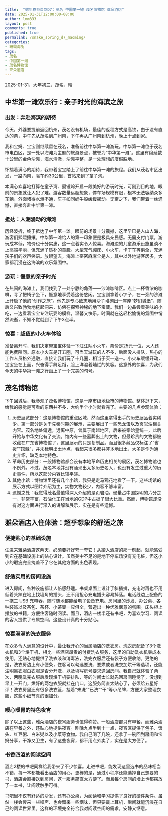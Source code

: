 ```yaml
---
title:  "蛇年春节自驾D7：茂名 中国第一摊 茂名博物馆 亚朵酒店"
date: 2025-01-31T12:00:00+08:00
author: lmm333
layout: post
comments: true
published: true
permalink: /snake_spring_d7_maoming/
categories:
- 珊瑚海兔
tags:
- 茂名
- 中国第一滩
- 茂名博物馆
- 亚朵酒店
---
```

2025-01-31，大年初三，茂名，晴

## 中华第一滩欢乐行：亲子时光的海滨之旅

### 出发：奔赴海滨的期待
今天，外婆要提前返回杭州，茂名没有机场，最佳的返程方式是高铁，由于没有直达的票，中午先从茂名到广州南，下午再从广州南到杭州，晚上十点到家。
<!--more-->
我和宝妈、宝宝则继续留在茂名，准备前往中华第一滩游玩。中华第一滩位于茂名市电白区，是一处以海滩为主题的旅游景点，被誉为“中华第一滩”。这里有绵延数十公里的金色沙滩，海水清澈，沙滩平整，是一处理想的度假胜地。

怀揣着满心的期待，我带着宝宝踏上了前往中华第一滩的旅程。我们从茂名市区出发，一路向南，驱车约30公里，首站来到了童子湾。

本满心欢喜地打算在童子湾、晏镜岭开启一段美好的游玩时光，可刚到目的地，眼前的景象就让人犯了难。游客数量远超想象，停车场规模有限，根本无法容纳众多车辆，外面堵得水泄不通，车子如同蜗牛般缓缓挪动。无奈之下，我们带着一丝遗憾，直接奔赴中华第一滩。

### 抵达：人潮涌动的海滩
历经波折，终于抵达了中华第一滩。眼前的场景十分震撼，这里早已是人山人海，游客们熙熙攘攘。中华第一滩给人的第一印象便是极具亲民感。无需支付门票，游玩成本低，物价也十分实惠，这一点着实令人惊喜。海滩边的儿童游乐设施虽谈不上高端华丽，但充满了质朴的童趣。大型充气蹦床、小火车、卡丁车等俱全，充满孩子们的欢声笑语。放眼望去，海滩上密密麻麻全是人，其中以外地游客居多，大家都沉浸在这海滨的欢乐氛围中。

### 游玩：惬意的亲子时光
在热闹的海滩上，我们找到了一处宁静的角落——沙滩咖啡区。点上一杯香浓的咖啡，寻了把椅子坐下，惬意地享受着这份悠闲。宝宝则拿着小铲子，在一旁的沙滩上开启了他的“创作之旅”。他先是专心致志地用沙子堆砌出一座座“梦幻城堡”，随后又兴致勃勃地挖起洞来，仿佛在探索神秘的地下宝藏。我们一边品尝着美味的小吃，一边看着宝宝专注玩耍的模样，温馨又快乐。时间就在这轻松愉悦的氛围中悄然流逝，不知不觉就到了下午3点半。

### 惊喜：超值的小火车体验
准备离开时，我们决定带宝宝体验一下汪汪队小火车。票价是25元一位，大人还能免费陪同。原本小火车是开五圈，可当天游玩的人不多，后面没人排队，热心的工作人员格外通融，直接让我们玩了十几圈，相当于买一送一。小火车缓缓开动，宝宝坐在上面，兴奋得手舞足蹈，脸上洋溢着灿烂的笑容。这意外的惊喜，为我们今天的中华第一滩之行画上了一个完美的句号。

## 茂名博物馆
下午回城后，我参观了茂名博物馆，这是一座市级地级市的博物馆。整体逛下来，给我的感觉是可看的东西并不多，大约半个小时就看完了。主要的几点参观体验： 

1. 历史展览部分：这是博物馆的重点区域，然而这里拿得出手的历史展品着实稀少。第一部分是关于先秦时期的展示，主要展出了一些恐龙蛋以及页岩油相关内容。茂名地处偏远，远离中原，曾属于南越地区，后来被秦始皇统一，此后开始与中华文化有了交流。馆内有一些墓葬出土的文物，但最珍贵的文物都被收藏在广东省博物馆了，这里展示的只是复制品。而且很多藏品仅标注了“省拨”“馆藏”，并未标明出土地点，看起来很多都并非本地出土，大多是作为通史介绍，缺乏本地特色。
2. 革命历史部分：一般博物馆都会设有本地革命历史相关的展区，茂名博物馆也不例外。不过，茂名本地并没有涌现出太多历史名人，也没有发生过重大的历史事件，所以这部分内容比较平淡。
3. 其他小馆：博物馆里还有几个小馆，我只是走马观花地看了一下。这些场馆的展示方式以图片介绍为主，实物文物较少，内容不够丰富。
4. 遗憾之处：我觉得茂名最值得深入介绍的是页岩油。储量占中国探明的六分之一，非常丰富，石油化工在当地的GDP中占据了很大比重。然而，博物馆却没有对这方面进行深入的讲解和展示，实在是有些遗憾。

## 雅朵酒店入住体验：超乎想象的舒适之旅
### 便捷贴心的基础设施
住进来雅朵酒店这两天，必须要好好夸一夸它！从踏入酒店的那一刻起，就能感受到它在基础设施上的贴心设计。虽然美中不足的是地下停车场没有充电桩，但这小小的瑕疵完全掩盖不了它在其他方面的出色表现。

### 舒适实用的房间设施
进入房间，各种设施都让人倍感舒适。书桌桌面上设计了斜插排，充电时再也不用低着头趴在地上找墙角的插头，还不用担心充电插头容易掉落。电话线边上配备的一拖三 USB 充电器，随时随地都能给电子设备充电。房间里的沙发、办公桌、各种装饰以及茶包、茶杯、小茶壶一应俱全，营造出一种优雅惬意的氛围。床头柜上摆放的书籍，方便住客随时阅读。而且，酒店一楼半还有书吧，为喜欢学习、阅读的客人提供了专属空间，这些设计真的十分贴心。

### 惊喜满满的洗衣服务
在众多令人满意的设计中，最让我开心的当属酒店的洗衣房。洗衣房配备了3个洗衣机和3个烘干机，相比一些酒店昂贵的付费洗衣服务，这里的自助洗衣机零成本使用，还贴心地提供了洗衣液和消毒液，洗完衣服后还有袋子方便收纳。更绝的是，洗衣房边上有小便条，住客可以勾选要洗、要烘或者洗衣加烘干等选项，还能注明黑衣服白衣服是否分开洗，以及填写房号要求送回房间。我自己就体验了两次，两晚洗完衣服后发现烘干机要排队，等的时间太长就先回房间睡觉了，没想到早上一开门，烘好的两包衣服就挂在门口，这服务简直太贴心了，必须给五星好评！洗衣房里还有很多洗衣篮，挂着“未洗”“已洗”“干”等小吊牌，方便大家整理衣服，这些小细节真的很加分。

### 暖心暖胃的特色夜宵
除了以上这些，雅朵酒店的夜宵服务也值得称赞。一般酒店都只有早餐，而雅朵酒店在早餐之外，还贴心地提供夜宵。昨晚九点半到十一点，夜宵区提供了包子、馒头、红豆粥、白米粥以及小菜等食物。我自己喝了几碗，还拿了一碗回到房间和宝妈分享，干净又卫生，有了这些夜宵，都不用点外卖了，实在是太方便了。

### 书香四溢的阅读空间
酒店2楼的书吧同样给我带来了不少惊喜。走进书吧，能发现这里选书的品味相当不错，每一本都能看出酒店的用心。更棒的是，通过小程序还能选择自己想要的书，酒店会直接送到房间，这一服务简直太方便了。而且每个房间的墙上也都摆放了一本书，让阅读触手可得。

书吧里不仅有舒适的沙发，还有办公桌，为阅读和学习提供了良好的硬件条件。虽然一楼会传来一些噪声、也会飘来一些烟味，但只要戴上耳机，瞬间就能沉浸在自己的阅读世界里。这样的环境完全符合我对阅读空间的需求，安静又惬意。 

